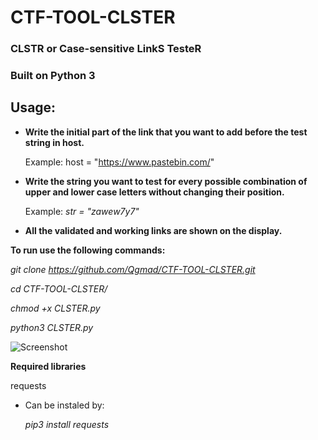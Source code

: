 # CTF-TOOL-CLSTER
### CLSTR or Case-sensitive LinkS TesteR

### Built on Python 3


## Usage:
* **Write the initial part of the link that you want to add before the test string in host.**
   
   Example:
   host = "https://www.pastebin.com/"    
 
 
* **Write the string you want to test for every possible combination of upper and lower case letters without changing their position.**
   
   Example:
   _str = "zawew7y7"_


* **All the validated and working links are shown on the display.**

**To run use the following commands:**

_git clone https://github.com/Qgmad/CTF-TOOL-CLSTER.git_

_cd CTF-TOOL-CLSTER/_

_chmod +x CLSTER.py_

_python3 CLSTER.py_


![Screenshot](https://drive.google.com/uc?export=view&id=1PIWxTFSZSGBNW9z44RjED0fwkjt8pFco)


**Required libraries**

requests

* Can be instaled by:

   _pip3 install requests_
